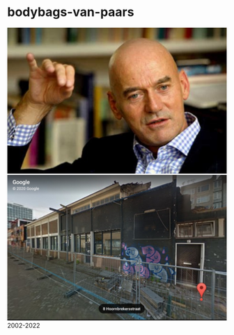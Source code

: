 # bodybags-van-paars
![](https://github.com/nondejus/bodybags-van-paars/blob/main/ArtBoard%20Image%20(223).jpg)
![](https://github.com/nondejus/bodybags-van-paars/blob/main/ArtBoard%20Image%20(105).jpg)
2002-2022
